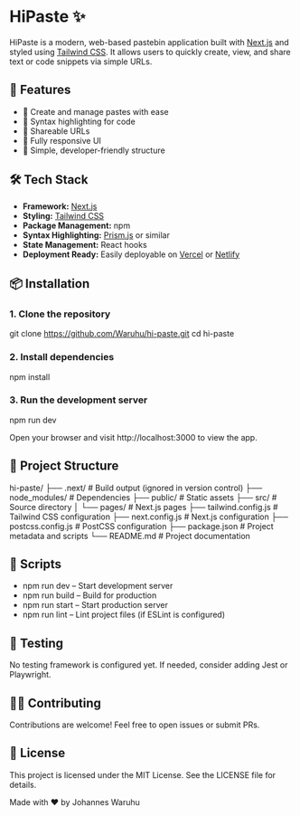 # HiPaste ✨

HiPaste is a modern, web-based pastebin application built with [Next.js](https://nextjs.org/) and styled using [Tailwind CSS](https://tailwindcss.com/). It allows users to quickly create, view, and share text or code snippets via simple URLs.

## 🚀 Features

- 📝 Create and manage pastes with ease
- 🌈 Syntax highlighting for code
- 🔗 Shareable URLs
- 🎨 Fully responsive UI
- 🧠 Simple, developer-friendly structure

## 🛠 Tech Stack

- **Framework:** [Next.js](https://nextjs.org/)
- **Styling:** [Tailwind CSS](https://tailwindcss.com/)
- **Package Management:** npm
- **Syntax Highlighting:** [Prism.js](https://prismjs.com/) or similar
- **State Management:** React hooks
- **Deployment Ready:** Easily deployable on [Vercel](https://vercel.com/) or [Netlify](https://netlify.com/)

## 📦 Installation

### 1. Clone the repository

git clone https://github.com/Waruhu/hi-paste.git
cd hi-paste

###  2. Install dependencies
npm install

### 3. Run the development server
npm run dev

Open your browser and visit http://localhost:3000 to view the app.

## 📁 Project Structure
hi-paste/
├── .next/               # Build output (ignored in version control)
├── node_modules/        # Dependencies
├── public/              # Static assets
├── src/                 # Source directory
│   └── pages/           # Next.js pages
├── tailwind.config.js   # Tailwind CSS configuration
├── next.config.js       # Next.js configuration
├── postcss.config.js    # PostCSS configuration
├── package.json         # Project metadata and scripts
└── README.md            # Project documentation


## 🔧 Scripts
- npm run dev – Start development server
- npm run build – Build for production
- npm run start – Start production server
- npm run lint – Lint project files (if ESLint is configured)


## 🧪 Testing
No testing framework is configured yet. If needed, consider adding Jest or Playwright.

## 🧑‍💻 Contributing
Contributions are welcome! Feel free to open issues or submit PRs.

## 📄 License
This project is licensed under the MIT License. See the LICENSE file for details.

Made with ❤️ by Johannes Waruhu